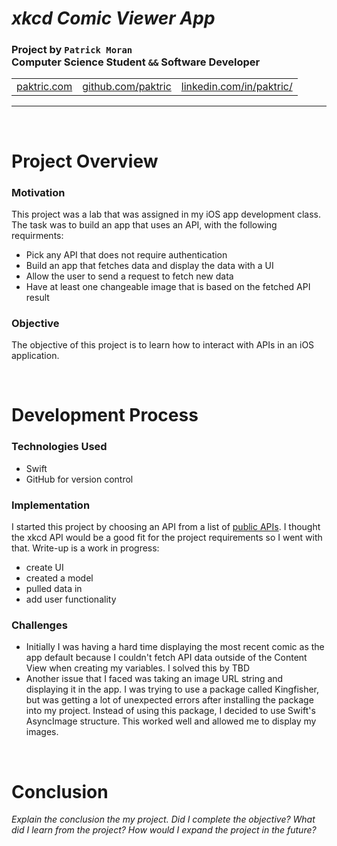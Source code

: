 # *xkcd Comic Viewer App*
### Project by **`Patrick Moran`**  <br />  Computer Science Student `&&` Software Developer

<table>
    <tr>
        <td><a href="http://www.paktric.com/">paktric.com</a></td>
        <td><a href="https://www.github.com/paktric/">github.com/paktric</a></td>
        <td><a href="https://www.linkedin.com/in/paktric/">linkedin.com/in/paktric/</a></td>
    </tr>
</table>

---

<br />

# Project Overview
### Motivation
This project was a lab that was assigned in my iOS app development class. The task was to build an app that uses an API, with the following requirments:
- Pick any API that does not require authentication
- Build an app that fetches data and display the data with a UI
- Allow the user to send a request to fetch new data
- Have at least one changeable image that is based on the fetched API result

### Objective
The objective of this project is to learn how to interact with APIs in an iOS application. 

<br />

# Development Process
### Technologies Used
- Swift
- GitHub for version control

### Implementation
I started this project by choosing an API from a list of [public APIs](https://github.com/public-apis/public-apis). I thought the xkcd API would be a good fit for the project requirements so I went with that.
Write-up is a work in progress: 
- create UI
- created a model
- pulled data in
- add user functionality 

### Challenges
- Initially I was having a hard time displaying the most recent comic as the app default because I couldn't fetch API data outside of the Content View when creating my variables. I solved this by TBD
- Another issue that I faced was taking an image URL string and displaying it in the app. I was trying to use a package called Kingfisher, but was getting a lot of unexpected errors after installing the package into my project. Instead of using this package, I decided to use Swift's AsyncImage structure. This worked well and allowed me to display my images.

<br />

# Conclusion
*Explain the conclusion the my project. Did I complete the objective? What did I learn from the project? How would I expand the project in the future?*
